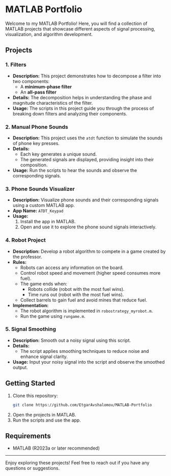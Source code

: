 # MATLAB Portfolio

Welcome to my MATLAB Portfolio! Here, you will find a collection of MATLAB projects that showcase different aspects of signal processing, visualization, and algorithm development.

## Projects

### 1. Filters
- **Description:** This project demonstrates how to decompose a filter into two components:
  - A **minimum-phase filter**
  - An **all-pass filter**
- **Details:** The decomposition helps in understanding the phase and magnitude characteristics of the filter.
- **Usage:** The scripts in this project guide you through the process of breaking down filters and analyzing their components.

### 2. Manual Phone Sounds
- **Description:** This project uses the `atdt` function to simulate the sounds of phone key presses.
- **Details:**
  - Each key generates a unique sound.
  - The generated signals are displayed, providing insight into their composition.
- **Usage:** Run the scripts to hear the sounds and observe the corresponding signals.

### 3. Phone Sounds Visualizer
- **Description:** Visualize phone sounds and their corresponding signals using a custom MATLAB app.
- **App Name:** `ATDT_Keypad`
- **Usage:**
  1. Install the app in MATLAB.
  2. Open and use it to explore the phone sound signals interactively.

### 4. Robot Project
- **Description:** Develop a robot algorithm to compete in a game created by the professor.
- **Rules:**
  - Robots can access any information on the board.
  - Control robot speed and movement (higher speed consumes more fuel).
  - The game ends when:
    - Robots collide (robot with the most fuel wins).
    - Time runs out (robot with the most fuel wins).
  - Collect barrels to gain fuel and avoid mines that reduce fuel.
- **Implementation:**
  - The robot algorithm is implemented in `robostrategy_myrobot.m`.
  - Run the game using `rungame.m`.

### 5. Signal Smoothing
- **Description:** Smooth out a noisy signal using this script.
- **Details:**
  - The script applies smoothing techniques to reduce noise and enhance signal clarity.
- **Usage:** Input your noisy signal into the script and observe the smoothed output.

## Getting Started
1. Clone this repository:
   ```bash
   git clone https://github.com/EtgarAvshalomov/MATLAB-Portfolio
   ```
2. Open the projects in MATLAB.
3. Run the scripts and use the app.

## Requirements
- MATLAB (R2023a or later recommended)

---
Enjoy exploring these projects! Feel free to reach out if you have any questions or suggestions.
